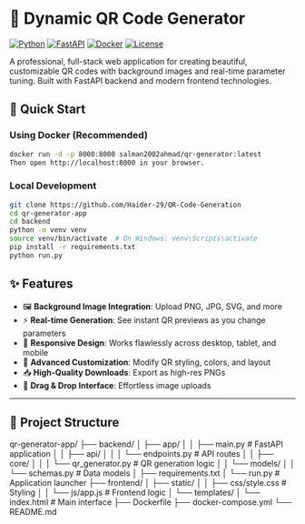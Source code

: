 # 🎨 Dynamic QR Code Generator

[![Python](https://img.shields.io/badge/Python-3.8+-blue.svg)](https://www.python.org/downloads/)
[![FastAPI](https://img.shields.io/badge/FastAPI-0.104.1-009688.svg)](https://fastapi.tiangolo.com/)
[![Docker](https://img.shields.io/badge/Docker-Ready-2496ED.svg)](https://hub.docker.com/r/salman2002ahmad/qr-generator)
[![License](https://img.shields.io/badge/License-MIT-yellow.svg)](LICENSE)

A professional, full-stack web application for creating beautiful, customizable QR codes with background images and real-time parameter tuning. Built with FastAPI backend and modern frontend technologies.

## 🚀 Quick Start

### Using Docker (Recommended)
```bash
docker run -d -p 8000:8000 salman2002ahmad/qr-generator:latest
Then open http://localhost:8000 in your browser.
```

### Local Development
```bash
git clone https://github.com/Haider-29/QR-Code-Generation
cd qr-generator-app
cd backend
python -m venv venv
source venv/bin/activate  # On Windows: venv\Scripts\activate
pip install -r requirements.txt
python run.py
```


## ✨ Features

- 🖼️ **Background Image Integration**: Upload PNG, JPG, SVG, and more
- ⚡ **Real-time Generation**: See instant QR previews as you change parameters
- 📱 **Responsive Design**: Works flawlessly across desktop, tablet, and mobile
- 🎨 **Advanced Customization**: Modify QR styling, colors, and layout
- 📥 **High-Quality Downloads**: Export as high-res PNGs
- 🔄 **Drag & Drop Interface**: Effortless image uploads

---

## 📁 Project Structure

qr-generator-app/
├── backend/
│ ├── app/
│ │ ├── main.py # FastAPI application
│ │ ├── api/
│ │ │ └── endpoints.py # API routes
│ │ ├── core/
│ │ │ └── qr_generator.py # QR generation logic
│ │ └── models/
│ │ └── schemas.py # Data models
│ ├── requirements.txt
│ └── run.py # Application launcher
├── frontend/
│ ├── static/
│ │ ├── css/style.css # Styling
│ │ └── js/app.js # Frontend logic
│ └── templates/
│ └── index.html # Main interface
├── Dockerfile
├── docker-compose.yml
└── README.md

